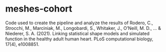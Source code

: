 # meshes-cohort

Code used to create the pipeline and analyze the results of Rodero, C., Strocchi, M., Marciniak, M., Longobardi, S., Whitaker, J., O’Neill, M. D., ... & Niederer, S. A. (2021). Linking statistical shape models and simulated function in the healthy adult human heart. PLoS computational biology, 17(4), e1008851.
